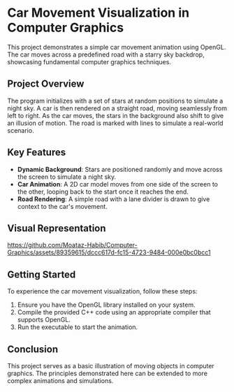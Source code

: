 # Car Movement Visualization in Computer Graphics

This project demonstrates a simple car movement animation using OpenGL. The car moves across a predefined road with a starry sky backdrop, showcasing fundamental computer graphics techniques.

## Project Overview

The program initializes with a set of stars at random positions to simulate a night sky. A car is then rendered on a straight road, moving seamlessly from left to right. As the car moves, the stars in the background also shift to give an illusion of motion. The road is marked with lines to simulate a real-world scenario.

## Key Features

- **Dynamic Background**: Stars are positioned randomly and move across the screen to simulate a night sky.
- **Car Animation**: A 2D car model moves from one side of the screen to the other, looping back to the start once it reaches the end.
- **Road Rendering**: A simple road with a lane divider is drawn to give context to the car's movement.

## Visual Representation

https://github.com/Moataz-Habib/Computer-Graphics/assets/89359615/dccc617d-fc15-4723-9484-000e0bc0bcc1


## Getting Started

To experience the car movement visualization, follow these steps:

1. Ensure you have the OpenGL library installed on your system.
2. Compile the provided C++ code using an appropriate compiler that supports OpenGL.
3. Run the executable to start the animation.

## Conclusion

This project serves as a basic illustration of moving objects in computer graphics. The principles demonstrated here can be extended to more complex animations and simulations.


